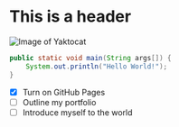 # This is a header
![Image of Yaktocat](https://octodex.github.com/images/yaktocat.png)
```java
public static void main(String args[]) {
    System.out.println("Hello World!");
}
```
- [X] Turn on GitHub Pages
- [ ] Outline my portfolio
- [ ] Introduce myself to the world
